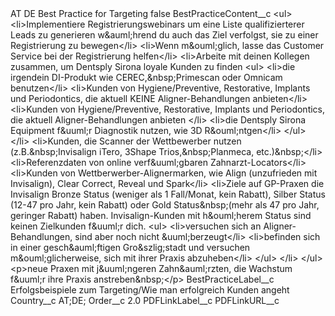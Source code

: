 <?xml version="1.0" encoding="UTF-8"?>
<CustomMetadata xmlns="http://soap.sforce.com/2006/04/metadata" xmlns:xsi="http://www.w3.org/2001/XMLSchema-instance" xmlns:xsd="http://www.w3.org/2001/XMLSchema">
    <label>AT DE Best Practice for Targeting</label>
    <protected>false</protected>
    <values>
        <field>BestPracticeContent__c</field>
        <value xsi:type="xsd:string">&lt;ul&gt;
&lt;li&gt;Implementiere Registrierungswebinars um eine Liste qualifizierterer Leads zu generieren w&amp;auml;hrend du auch das Ziel verfolgst, sie zu einer Registrierung zu bewegen&lt;/li&gt;
&lt;li&gt;Wenn m&amp;ouml;glich, lasse das Customer Service bei der Registrierung helfen&lt;/li&gt;
&lt;li&gt;Arbeite mit deinen Kollegen zusammen, um Dentsply Sirona loyale Kunden zu finden
&lt;ul&gt;
&lt;li&gt;die irgendein DI-Produkt wie CEREC,&amp;nbsp;Primescan oder Omnicam benutzen&lt;/li&gt;
&lt;li&gt;Kunden von Hygiene/Preventive, Restorative, Implants und Periodontics, die aktuell KEINE Aligner-Behandlungen anbieten&lt;/li&gt;
&lt;li&gt;Kunden von Hygiene/Preventive, Restorative, Implants und Periodontics, die aktuell Aligner-Behandlungen anbieten &lt;/li&gt;
&lt;li&gt;die Dentsply Sirona Equipment f&amp;uuml;r Diagnostik nutzen, wie 3D R&amp;ouml;ntgen&lt;/li&gt;
&lt;/ul&gt;
&lt;/li&gt;
&lt;li&gt;Kunden, die Scanner der Wettbewerber nutzen (z.B.&amp;nbsp;Invisalign iTero, 3Shape Trios,&amp;nbsp;Planmeca, etc.)&amp;nbsp;&lt;/li&gt;
&lt;li&gt;Referenzdaten von online verf&amp;uuml;gbaren Zahnarzt-Locators&lt;/li&gt;
&lt;li&gt;Kunden von Wettberwerber-Alignermarken, wie Align (unzufrieden mit Invisalign), Clear Correct, Reveal und Spark&lt;/li&gt;
&lt;li&gt;Ziele auf GP-Praxen die Invisalign Bronze Status (weniger als 1 Fall/Monat, kein Rabatt), Silber Status (12-47 pro Jahr, kein Rabatt) oder Gold Status&amp;nbsp;(mehr als 47 pro Jahr, geringer Rabatt) haben. Invisalign-Kunden mit h&amp;ouml;herem Status sind keinen Zielkunden f&amp;uuml;r dich.
&lt;ul&gt;
&lt;li&gt;versuchen sich an Aligner-Behandlungen, sind aber noch nicht &amp;uuml;berzeugt&lt;/li&gt;
&lt;li&gt;befinden sich in einer gesch&amp;auml;ftigen Gro&amp;szlig;stadt und versuchen m&amp;ouml;glicherweise, sich mit ihrer Praxis abzuheben&lt;/li&gt;
&lt;/ul&gt;
&lt;/li&gt;
&lt;/ul&gt;
&lt;p&gt;neue Praxen mit j&amp;uuml;ngeren Zahn&amp;auml;rzten, die Wachstum f&amp;uuml;r ihre Praxis anstreben&amp;nbsp;&lt;/p&gt;</value>
    </values>
    <values>
        <field>BestPracticeLabel__c</field>
        <value xsi:type="xsd:string">Erfolgsbeispiele zum Targeting/Wie man erfolgreich Kunden angeht</value>
    </values>
    <values>
        <field>Country__c</field>
        <value xsi:type="xsd:string">AT;DE;</value>
    </values>
    <values>
        <field>Order__c</field>
        <value xsi:type="xsd:double">2.0</value>
    </values>
    <values>
        <field>PDFLinkLabel__c</field>
        <value xsi:nil="true"/>
    </values>
    <values>
        <field>PDFLinkURL__c</field>
        <value xsi:nil="true"/>
    </values>
</CustomMetadata>
